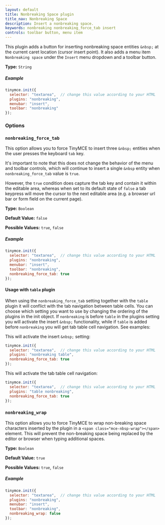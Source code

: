 ```yaml
---
layout: default
title: Nonbreaking Space plugin
title_nav: Nonbreaking Space
description: Insert a nonbreaking space.
keywords: nonbreaking nonbreaking_force_tab insert
controls: toolbar button, menu item
---
```


This plugin adds a button for inserting nonbreaking space entities `&nbsp;` at the current caret location (cursor insert point). It also adds a menu item `Nonbreaking space` under the `Insert` menu dropdown and a toolbar button.

**Type:** `String`

##### Example

```js
tinymce.init({
  selector: "textarea",  // change this value according to your HTML
  plugins: "nonbreaking",
  menubar: "insert",
  toolbar: "nonbreaking"
});
```

### Options

### `nonbreaking_force_tab`

This option allows you to force TinyMCE to insert three `&nbsp;` entities when the user presses the keyboard `tab` key.

It's important to note that this does not change the behavior of the menu and toolbar controls, which will continue to insert a single `&nbsp` entity when `nonbreaking_force_tab` value is `true`.

However, the `true` condition does capture the tab key and contain it within the editable area, whereas when set to its default state of `false` a tab keypress will move the cursor to the next editable area (e.g. a browser url bar or form field on the current page).

**Type:** `Boolean`

**Default Value:** `false`

**Possible Values:** `true`, `false`

##### Example

```js
tinymce.init({
  selector: "textarea",  // change this value according to your HTML
  plugins: "nonbreaking",
  menubar: "insert",
  toolbar: "nonbreaking",
  nonbreaking_force_tab: true
});
```

#### Usage with `table` plugin

When using the `nonbreaking_force_tab` setting together with the `table` plugin it will conflict with the tab navigation between table cells. You can choose which setting you want to use by changing the ordering of the plugins in the init object. If `nonbreaking` is before `table` in the plugins setting you will activate the insert `&nbsp;` functionality, while if `table` is added before `nonbreaking` you will get tab table cell navigation. See examples:

This will activate the insert `&nbsp;` setting:

```js
tinymce.init({
  selector: "textarea",  // change this value according to your HTML
  plugins: "nonbreaking table",
  nonbreaking_force_tab: true
});
```

This will activate the tab table cell navigation:

```js
tinymce.init({
  selector: "textarea",  // change this value according to your HTML
  plugins: "table nonbreaking",
  nonbreaking_force_tab: true
});
```

### `nonbreaking_wrap`

This option allows you to force TinyMCE to wrap non-breaking space characters inserted by the plugin in a `<span class="mce-nbsp-wrap"></span>` element. This will prevent the non-breaking space being replaced by the editor or browser when typing additional spaces.

**Type:** `Boolean`

**Default Value:** `true`

**Possible Values:** `true`, `false`

##### Example

```js
tinymce.init({
  selector: "textarea",  // change this value according to your HTML
  plugins: "nonbreaking",
  menubar: "insert",
  toolbar: "nonbreaking",
  nonbreaking_wrap: false
});
```
